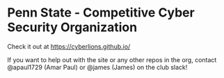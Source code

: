 Penn State - Competitive Cyber Security Organization
====================================================

Check it out at https://cyberlions.github.io/

If you want to help out with the site or any other repos in the org, contact @apaul1729 (Amar Paul) or @james (James) on the club slack!

